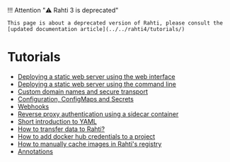 <style>
.admonition-title { background-color: rgba(255, 145, 0, 0.1) !important; }
.admonition { background-color: white !important; }
</style>
!!! Attention "⚠️ Rahti 3 is deprecated"

    This page is about a deprecated version of Rahti, please consult the [updated documentation article](../../rahti4/tutorials/)

# Tutorials

* [Deploying a static web server using the web interface](/cloud/rahti/tutorials/basic-console/)
* [Deploying a static web server using the command line](/cloud/rahti/tutorials/elemental_tutorial/)
* [Custom domain names and secure transport](/cloud/rahti/tutorials/custom-domain/)
* [Configuration, ConfigMaps and Secrets](/cloud/rahti/tutorials/configuration/)
* [Webhooks](/cloud/rahti/tutorials/webhooks/)
* [Reverse proxy authentication using a sidecar container](/cloud/rahti/tutorials/sidecar_proxy_authentication/)
* [Short introduction to YAML](/cloud/rahti/tutorials/yaml_introduction/)
* [How to transfer data to Rahti?](/cloud/rahti/tutorials/transfer_data_rahti/)
* [How to add docker hub credentials to a project](/cloud/rahti/tutorials/docker_hub_login/)
* [How to manually cache images in Rahti's registry](/cloud/rahti/tutorials/docker_hub_manual_caching/)
* [Annotations](/cloud/rahti/tutorials/annotations/)

